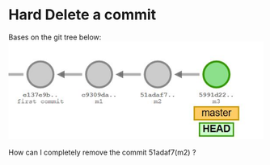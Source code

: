 # Hard Delete a commit

Bases on the git tree below:
![commit base](assets/delete_commit_1.JPG)

How can I completely remove the commit 51adaf7(m2) ?
